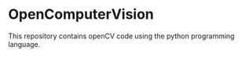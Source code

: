 # OpenComputerVision
This repository contains openCV code using the python programming language. 






